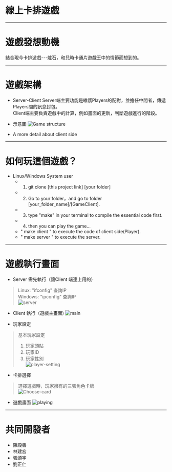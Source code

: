 # 線上卡排遊戲
* * * 
# 遊戲發想動機
結合現今卡排遊戲---爐石，和兒時卡通片遊戲王中的情節而想到的。  

* * *
# 遊戲架構
* Server-Client
Server端主要功能是維護Players的配對，並擔任中間者，傳遞Players間的訊息封包。  
Client端主要負責遊戲中的計算，例如畫面的更新，判斷遊戲進行的階段。  
  
* 示意圖
![Game structure](http://imgur.com/GSTbFjl)
  
* A more detail about client side

* * *
# 如何玩這個遊戲？
* Linux/Windows System user
	+ 1. git clone [this project link] [your folder]  
	+ 2. Go to your folder，and go to folder [your_folder_name]/[GameClient].  
	+ 3. type "make" in your terminal to compile the essential code first.  
	+ 4. then you can play the game...  
	+ " make client " to execute the code of client side(Player).
	+ " make server " to execute the server.  
 
* * *
# 遊戲執行畫面
* Server 需先執行（讓Client 端連上用的）  
> Linux: "ifconfig" 查詢IP  
> Windows: "ipconfig" 查詢IP  
![server](http://imgur.com/7NjbDfn)  

* Client 執行（遊戲主畫面)
![main](http://imgur.com/K5B4k5K)

* 玩家設定
> 基本玩家設定  
> 1. 玩家頭貼  
> 2. 玩家ID  
> 3. 玩家性別  
![player-setting](http://imgur.com/8Leordt)

* 卡排選擇
> 選擇遊戲時，玩家擁有的三張角色卡牌  
![Choose-card](http://imgur.com/c1tuBaa)  

* 遊戲畫面
![playing](http://imgur.com/G2oiqW0)

* * *

# 共同開發者
* 陳殿善
* 林建宏
* 張頌宇
* 劉正仁
